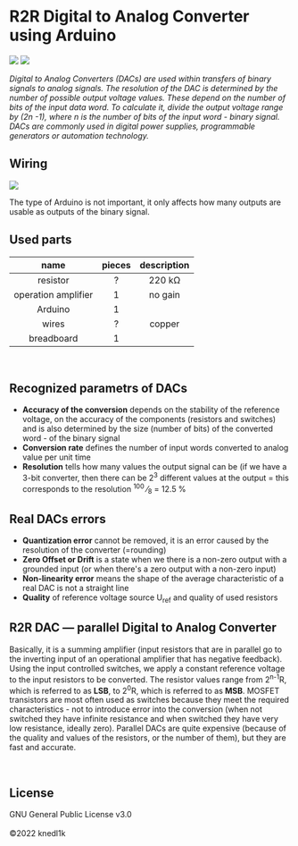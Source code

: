 <!--<?xml version="1.0" encoding="UTF-16"?>-->
<h1>R2R Digital to Analog Converter using Arduino</h1>
<p align="left">
    <a alt="License" href="https://github.com/knedl1k/R2R_Arduino/blob/main/LICENSE">
        <img src="https://img.shields.io/badge/License-GNU%20v3.0-informational"/></a>
    <img src="https://img.shields.io/badge/HW-Arduino-brightgreen"/>
</p>
<i>Digital to Analog Converters (DACs) are used within transfers of binary signals to analog signals. The resolution of
    the DAC is determined by the number of possible output voltage values. These depend on the number of bits of the
    input data word. To calculate it, divide the output voltage range by (2n -1), where n is the number of bits of the
    input word - binary signal. DACs are commonly used in digital power supplies, programmable generators or automation
    technology.</i>
<br>
<h2>Wiring</h2>
<img src="illustration/wiring.png">

The type of Arduino is not important, it only affects how many outputs are usable as outputs of the binary signal.
<br>
<h2>Used parts</h2>
<table>
    <thead>
    <tr>
        <th style="text-align: center">name</th>
        <th style="text-align: center">pieces</th>
        <th style="text-align: center">description</th>
    </tr>
    </thead>
    <tbody>
    <tr>
        <td style="text-align: center">resistor</td>
        <td style="text-align: center">?</td>
        <td style="text-align: center">220 k&#8486;</td>
    </tr>
    <tr>
        <td style="text-align: center">operation amplifier</td>
        <td style="text-align: center">1</td>
        <td style="text-align: center">no gain</td>
    </tr>
    <tr>
        <td style="text-align: center">Arduino</td>
        <td style="text-align: center">1</td>
    </tr>
    <tr>
        <td style="text-align: center">wires</td>
        <td style="text-align: center">?</td>
        <td style="text-align: center">copper</td>
    </tr>
    <tr>
        <td style="text-align: center">breadboard</td>
        <td style="text-align: center">1</td>
    </tr>
    </tbody>
</table>
<br>
<h2>Recognized parametrs of DACs</h2>
<ul>
    <li><b>Accuracy of the conversion</b> depends on the stability of the reference voltage, on the accuracy of the
        components (resistors and switches) and is also determined by the size (number of bits) of the converted word -
        of the binary signal
    </li>
    <li><b>Conversion rate</b> defines the number of input words converted to analog value per unit time</li>
    <li><b>Resolution</b> tells how many values the output signal can be (if we have a 3-bit converter, then there can
        be 2<sup>3</sup> different values at the output = this corresponds to the resolution <sup>100</sup> &frasl;<sub>8</sub>
        = 12.5 %
    </li>
</ul>
<h2>Real DACs errors</h2>
<ul>
    <li><b>Quantization error</b> cannot be removed, it is an error caused by the resolution of the converter
        (=rounding)
    </li>
    <li><b>Zero Offset or Drift</b> is a state when we there is a non-zero output with a grounded input (or when there's
        a zero output with a non-zero input)
    </li>
    <li><b>Non-linearity error</b> means the shape of the average characteristic of a real DAC is not a straight line
    </li>
    <li><b>Quality</b> of reference voltage source U<sub>ref</sub> and quality of used resistors</li>
</ul>
<h2>R2R DAC &mdash; parallel Digital to Analog Converter</h2>
<p>Basically, it is a summing amplifier (input resistors that are in parallel go to the inverting input of an
    operational amplifier that
    has negative feedback). Using the input controlled switches, we apply a constant reference voltage to the input
    resistors to be converted. The resistor values range from 2<sup>n-1</sup>R, which is referred to as <b>LSB</b>, to 2<sup>0</sup>R,
    which is referred
    to as <b>MSB</b>. MOSFET transistors are most often used as switches because they meet the required characteristics
    - not
    to introduce error into the conversion (when not switched they have infinite resistance and when switched they have
    very low resistance, ideally zero). Parallel DACs are quite expensive (because of the quality and values of the
    resistors, or the number of them), but they are fast and accurate.</p>
<br>
<h2>License</h2>
GNU General Public License v3.0
<br><br>
©2022 knedl1k
